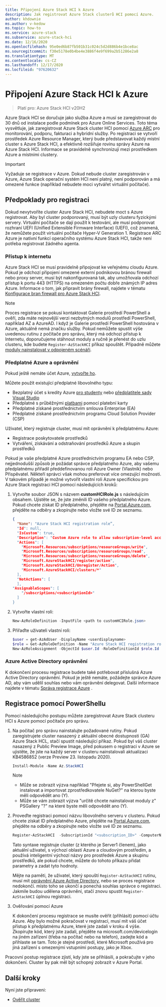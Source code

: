 ```yaml
---
title: Připojení Azure Stack HCI k Azure
description: Jak registrovat Azure Stack clusterů HCI pomocí Azure.
author: khdownie
ms.author: v-kedow
ms.topic: how-to
ms.service: azure-stack
ms.subservice: azure-stack-hci
ms.date: 12/16/2020
ms.openlocfilehash: 95e0ed6b87fb501b31c024c5d2d886b4e1bce8ac
ms.sourcegitcommit: f30e5178e0b4be4e3886f4e9f699a2b51286e2a8
ms.translationtype: MT
ms.contentlocale: cs-CZ
ms.lasthandoff: 12/17/2020
ms.locfileid: "97620632"
---
```

# <a name="connect-azure-stack-hci-to-azure"></a>Připojení Azure Stack HCI k Azure

> Platí pro: Azure Stack HCI v20H2

Azure Stack HCI se doručuje jako služba Azure a musí se zaregistrovat do 30 dnů od instalace podle podmínek pro Azure Online Services. Toto téma vysvětluje, jak zaregistrovat Azure Stack cluster HCI pomocí [Azure ARC](https://azure.microsoft.com/services/azure-arc/) pro monitorování, podporu, fakturaci a hybridní služby. Po registraci se vytvoří prostředek Azure Resource Manager, který bude představovat každý místní cluster s Azure Stack HCI, a efektivně rozšiřuje rovinu správy Azure na Azure Stack HCI. Informace se pravidelně synchronizují mezi prostředkem Azure a místními clustery.

   > [!IMPORTANT]
   > Vyžaduje se registrace v Azure. Dokud nebude cluster zaregistrován v Azure, Azure Stack operační systém HCI není platný, není podporován a má omezené funkce (například nebudete moci vytvářet virtuální počítače).

## <a name="prerequisites-for-registration"></a>Předpoklady pro registraci

Dokud nevytvoříte cluster Azure Stack HCI, nebudete moct s Azure registrovat. Aby byl cluster podporovaný, musí být uzly clusteru fyzickými servery. Virtuální počítače se dají použít k testování, ale musí podporovat rozhraní UEFI (Unified Extensible Firmware Interface) (UEFI), což znamená, že nemůžete použít virtuální počítače Hyper-V Generation 1. Registrace ARC Azure je nativní funkcí operačního systému Azure Stack HCI, takže není potřeba registrovat žádného agenta.

### <a name="internet-access"></a>Přístup k internetu

Azure Stack HCI se musí pravidelně připojovat ke veřejnému cloudu Azure. Pokud je odchozí připojení omezené externí podnikovou bránou firewall nebo proxy server, musí být nakonfigurovaná tak, aby umožňovala odchozí přístup k portu 443 (HTTPS) na omezeném počtu dobře známých IP adres Azure. Informace o tom, jak připravit brány firewall, najdete v tématu [Konfigurace bran firewall pro Azure Stack HCI](../concepts/configure-firewalls.md).

   > [!NOTE]
   > Proces registrace se pokusí kontaktovat Galerie prostředí PowerShell a ověří, zda máte nejnovější verzi nezbytných modulů prostředí PowerShell, například AZ a AzureAD. I když je Galerie prostředí PowerShell hostována v Azure, aktuálně nemá značku služby. Pokud nemůžete spustit výše uvedenou rutinu z počítače pro správu, který má odchozí přístup k Internetu, doporučujeme stáhnout moduly a ručně je přenést do uzlu clusteru, kde budete `Register-AzStackHCI` příkaz spouštět. Případně můžete [moduly nainstalovat v odpojeném scénáři](/powershell/scripting/gallery/how-to/working-with-local-psrepositories?view=powershell-7.1#installing-powershellget-on-a-disconnected-system).

### <a name="azure-subscription-and-permissions"></a>Předplatné Azure a oprávnění

Pokud ještě nemáte účet Azure, [vytvořte ho](https://azure.microsoft.com/).

Můžete použít existující předplatné libovolného typu:
- Bezplatný účet s kredity Azure [pro studenty](https://azure.microsoft.com/free/students/) nebo [předplatitele sady Visual Studio](https://azure.microsoft.com/pricing/member-offers/credit-for-visual-studio-subscribers/)
- Předplatné s průběžnými [platbami](https://azure.microsoft.com/pricing/purchase-options/pay-as-you-go/) pomocí platební karty
- Předplatné získané prostřednictvím smlouva Enterprise (EA)
- Předplatné získané prostřednictvím programu Cloud Solution Provider (CSP)

Uživatel, který registruje cluster, musí mít oprávnění k předplatnému Azure:

- Registrace poskytovatele prostředků
- Vytváření, získávání a odstraňování prostředků Azure a skupin prostředků

Pokud je vaše předplatné Azure prostřednictvím programu EA nebo CSP, nejjednodušší způsob je požádat správce předplatného Azure, aby vašemu předplatnému přiřadil předdefinovanou roli Azure Owner (Vlastník) nebo Přispěvatel. Někteří správci však mohou preferovat více omezující možnosti. V takovém případě je možné vytvořit vlastní roli Azure specifickou pro Azure Stack registraci HCI pomocí následujících kroků:

1. Vytvořte soubor JSON s názvem **customHCIRole.js** s následujícím obsahem. Ujistěte se, že jste změnili <subscriptionID> ID vašeho předplatného Azure. Pokud chcete získat ID předplatného, přejděte na [Portal.Azure.com](https://portal.azure.com), přejděte na odběry a zkopírujte nebo vložte své ID ze seznamu.

   ```json
   {
     "Name": "Azure Stack HCI registration role”,
     "Id": null,
     "IsCustom": true,
     "Description": "Custom Azure role to allow subscription-level access to register Azure Stack HCI",
     "Actions": [
       "Microsoft.Resources/subscriptions/resourceGroups/write",
       "Microsoft.Resources/subscriptions/resourceGroups/read",
       "Microsoft.Resources/subscriptions/resourceGroups/delete",
       "Microsoft.AzureStackHCI/register/action",
       "Microsoft.AzureStackHCI/Unregister/Action",
       "Microsoft.AzureStackHCI/clusters/*"
     ],
     "NotActions": [
     ],
   "AssignableScopes": [
       "/subscriptions/<subscriptionId>"
     ]
   }
   ```

2. Vytvořte vlastní roli:

   ```powershell
   New-AzRoleDefinition -InputFile <path to customHCIRole.json>
   ```

3. Přiřaďte uživateli vlastní roli:

   ```powershell
   $user = get-AzAdUser -DisplayName <userdisplayname>
   $role = Get-AzRoleDefinition -Name "Azure Stack HCI registration role"
   New-AzRoleAssignment -ObjectId $user.Id -RoleDefinitionId $role.Id -Scope /subscriptions/<subscriptionid>
   ```

### <a name="azure-active-directory-permissions"></a>Azure Active Directory oprávnění

K dokončení procesu registrace budete také potřebovat příslušná Azure Active Directory oprávnění. Pokud je ještě nemáte, požádejte správce Azure AD, aby vám udělil souhlas nebo vám oprávnění delegovat. Další informace najdete v tématu [Správa registrace Azure](../manage/manage-azure-registration.md#azure-active-directory-app-permissions) .

## <a name="register-using-powershell"></a>Registrace pomocí PowerShellu

Pomocí následujícího postupu můžete zaregistrovat Azure Stack clusteru HCI s Azure pomocí počítače pro správu.

1. Na počítač pro správu nainstalujte požadované rutiny. Pokud zaregistrujete cluster nasazený z aktuální obecné dostupnosti (GA) Azure Stack HCL, stačí spustit následující příkaz. Pokud byl váš cluster nasazený z Public Preview Image, před pokusem o registraci v Azure se ujistěte, že jste na každý server v clusteru nainstalovali aktualizaci KB4586852 (verze Preview 23. listopadu 2020).

   ```PowerShell
   Install-Module -Name Az.StackHCI
   ```

   > [!NOTE]
   > - Může se zobrazit výzva například "Přejete si, aby PowerShellGet instalovat a importovat zprostředkovatele NuGet?" na kterou byste měli odpovědět ano (Y).
   > - Může se vám zobrazit výzva "určitě chcete nainstalovat moduly z" PSGallery "?" na které byste měli odpovědět ano (Y).

2. Proveďte registraci pomocí názvu libovolného serveru v clusteru. Pokud chcete získat ID předplatného Azure, přejděte na [Portal.Azure.com](https://portal.azure.com), přejděte na odběry a zkopírujte nebo vložte své ID ze seznamu.

   ```PowerShell
   Register-AzStackHCI  -SubscriptionId "<subscription_ID>" -ComputerName Server1 [–Credential] [-ResourceName] [-ResourceGroupName] [-Region]
   ```

   Tato syntaxe registruje cluster (z kterého je Server1 členem), jako aktuální uživatel, s výchozí oblastí Azure a cloudovým prostředím, a používá inteligentní výchozí názvy pro prostředek Azure a skupinu prostředků, ale pokud chcete, můžete do tohoto příkazu přidat parametry a zadat tyto hodnoty.

   Mějte na paměti, že uživatel, který spouští `Register-AzStackHCI` rutinu, musí mít [oprávnění Azure Active Directory](../manage/manage-azure-registration.md#azure-active-directory-app-permissions), nebo se proces registrace nedokončí. místo toho se ukončí a ponechá souhlas správce o registraci. Jakmile budou udělena oprávnění, stačí znovu spustit `Register-AzStackHCI` úplnou registraci.

3. Ověřování pomocí Azure

   K dokončení procesu registrace se musíte ověřit (přihlásit) pomocí účtu Azure. Aby bylo možné pokračovat v registraci, musí mít váš účet přístup k předplatnému Azure, které jste zadali v kroku 4 výše. Zkopírujte kód, který jste zadali, přejděte na microsoft.com/devicelogin na jiném zařízení (třeba na počítač nebo na telefon), zadejte kód a přihlaste se tam. Toto je stejné prostředí, které Microsoft používá pro jiná zařízení s omezenými vstupními postupy, jako je Xbox.

Pracovní postup registrace zjistí, kdy jste se přihlásili, a pokračujte v jeho dokončení. Cluster by pak měl být schopný zobrazit v Azure Portal.

## <a name="next-steps"></a>Další kroky

Nyní jste připraveni:

- [Ověřit cluster](validate.md)

